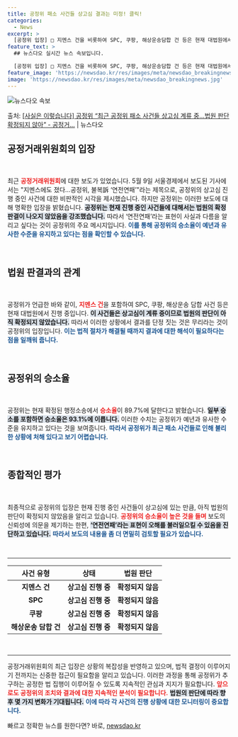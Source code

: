 ```yaml
---
title: 공정위 패소 사건들 상고심 결과는 미정! 클릭!
categories:
  - News
excerpt: >
  [공정위 입장] □ 지멘스 건을 비롯하여 SPC, 쿠팡, 해상운송담합 건 등은 현재 대법원에서 상고심이 진행…
feature_text: >
  ## 뉴스다오 실시간 뉴스 속보입니다.

  [공정위 입장] □ 지멘스 건을 비롯하여 SPC, 쿠팡, 해상운송담합 건 등은 현재 대법원에서 상고심이 진행…
feature_image: 'https://newsdao.kr/res/images/meta/newsdao_breakingnews.jpg'
image: 'https://newsdao.kr/res/images/meta/newsdao_breakingnews.jpg'
---
```


![뉴스다오 속보](https://newsdao.kr/res/images/meta/newsdao_breakingnews.jpg)

<p>출처: <a href="https://newsdao.kr/3808" rel="dofollow">[사실은 이렇습니다] 공정위 “최근 공정위 패소 사건들 상고심 계류 중…법원 판단 확정되지 않아” - 공정거…</a> | 뉴스다오</p>

<h2 data-ke-size="size26">공정거래위원회의 입장</h2>

<p data-ke-size="size16">&nbsp;</p>

최근 <b><span style="color: #ee2323;">공정거래위원회</span></b>에 대한 보도가 있었습니다. 5월 9일 서울경제에서 보도된 기사에서는 "지멘스에도 졌다…공정위, 불복訴 ‘연전연패’"라는 제목으로, 공정위의 상고심 진행 중인 사건에 대한 비판적인 시각을 제시했습니다. 하지만 공정위는 이러한 보도에 대해 명확한 입장을 밝혔습니다. <b><span style="background-color: #21538527;">공정위는 현재 진행 중인 사건들에 대해서는 법원의 확정 판결이 나오지 않았음을 강조했습니다.</span></b> 따라서 ‘연전연패’라는 표현이 사실과 다름을 알리고 싶다는 것이 공정위의 주요 메시지입니다. <b><span style="color: #1a5490;">이를 통해 공정위의 승소율이 예년과 유사한 수준을 유지하고 있다는 점을 확인할 수 있습니다.</span></b>

<p data-ke-size="size16">&nbsp;</p>

<h2 data-ke-size="size26">법원 판결과의 관계</h2>

<p data-ke-size="size16">&nbsp;</p>

공정위가 언급한 바와 같이, <b><span style="color: #ee2323;">지멘스 건</span></b>을 포함하여 SPC, 쿠팡, 해상운송 담합 사건 등은 현재 대법원에서 진행 중입니다. <b><span style="background-color: #21538527;">이 사건들은 상고심이 계류 중이므로 법원의 판단이 아직 확정되지 않았습니다.</span></b> 따라서 이러한 상황에서 결과를 단정 짓는 것은 무리라는 것이 공정위의 입장입니다. <b><span style="color: #1a5490;">이는 법적 절차가 해결될 때까지 결과에 대한 해석이 필요하다는 점을 일깨워 줍니다.</span></b>

<p data-ke-size="size16">&nbsp;</p>

<h2 data-ke-size="size26">공정위의 승소율</h2>

<p data-ke-size="size16">&nbsp;</p>

공정위는 현재 확정된 행정소송에서 <b><span style="color: #ee2323;">승소율</span></b>이 89.7%에 달한다고 밝혔습니다. <b><span style="background-color: #21538527;">일부 승소를 포함하면 승소율은 93.1%에 이릅니다.</span></b> 이러한 수치는 공정위가 예년과 유사한 수준을 유지하고 있다는 것을 보여줍니다. <b><span style="color: #1a5490;">따라서 공정위가 최근 패소 사건들로 인해 불리한 상황에 처해 있다고 보기 어렵습니다.</span></b>

<p data-ke-size="size16">&nbsp;</p>

<h2 data-ke-size="size26">종합적인 평가</h2>

<p data-ke-size="size16">&nbsp;</p>

최종적으로 공정위의 입장은 현재 진행 중인 사건들이 상고심에 있는 만큼, 아직 법원의 판단이 확정되지 않았음을 알리고 있습니다. <b><span style="color: #ee2323;">공정위의 승소율이 높은 것을 들며</span></b> 보도의 신뢰성에 의문을 제기하는 한편, <b><span style="background-color: #21538527;">‘연전연패’라는 표현이 오해를 불러일으킬 수 있음을 진단하고 있습니다.</span></b> <b><span style="color: #1a5490;">따라서 보도의 내용을 좀 더 면밀히 검토할 필요가 있습니다.</span></b>

<p data-ke-size="size16">&nbsp;</p>

---

<table style="width: 100%;">
    <thead>
        <tr>
            <th style="text-align: center;"><b>사건 유형</b></th>
            <th style="text-align: center;"><b>상태</b></th>
            <th style="text-align: center;"><b>법원 판단</b></th>
        </tr>
    </thead>
    <tbody>
        <tr>
            <td style="text-align: center; height: 17px;"><b>지멘스 건</b></td>
            <td style="text-align: center; height: 17px;"><b>상고심 진행 중</b></td>
            <td style="text-align: center; height: 17px;"><b>확정되지 않음</b></td>
        </tr>
        <tr>
            <td style="text-align: center; height: 17px;"><b>SPC</b></td>
            <td style="text-align: center; height: 17px;"><b>상고심 진행 중</b></td>
            <td style="text-align: center; height: 17px;"><b>확정되지 않음</b></td>
        </tr>
        <tr>
            <td style="text-align: center; height: 17px;"><b>쿠팡</b></td>
            <td style="text-align: center; height: 17px;"><b>상고심 진행 중</b></td>
            <td style="text-align: center; height: 17px;"><b>확정되지 않음</b></td>
        </tr>
        <tr>
            <td style="text-align: center; height: 17px;"><b>해상운송 담합 건</b></td>
            <td style="text-align: center; height: 17px;"><b>상고심 진행 중</b></td>
            <td style="text-align: center; height: 17px;"><b>확정되지 않음</b></td>
        </tr>
    </tbody>
</table>

<p data-ke-size="size16">&nbsp;</p>

---

공정거래위원회의 최근 입장은 상황의 복잡성을 반영하고 있으며, 법적 결정이 이루어지기 전까지는 신중한 접근이 필요함을 알리고 있습니다. 이러한 과정을 통해 공정위가 추구하는 공정한 법 집행이 이루어질 수 있도록 지속적인 관심과 지지가 필요합니다. <b><span style="color: #ee2323;">앞으로도 공정위의 조치와 결과에 대한 지속적인 분석이 필요합니다.</span></b> <b><span style="background-color: #21538527;">법원의 판단에 따라 향후 몇 가지 변화가 기대됩니다.</span></b> <b><span style="color: #1a5490;">이에 따라 각 사건의 진행 상황에 대한 모니터링이 중요합니다.</span></b> 

빠르고 정확한 뉴스를 원한다면? 바로, <a href="https://newsdao.kr" rel="dofollow">newsdao.kr</a>


